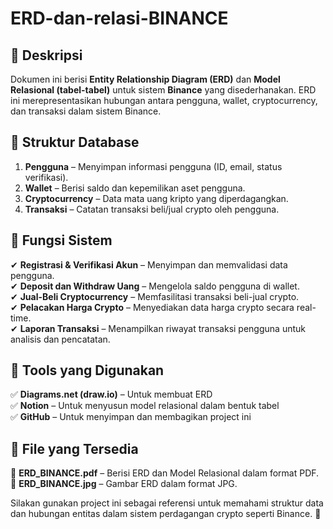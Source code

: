 # ERD-dan-relasi-BINANCE
## 📌 Deskripsi  
Dokumen ini berisi **Entity Relationship Diagram (ERD)** dan **Model Relasional (tabel-tabel)** untuk sistem **Binance** yang disederhanakan. ERD ini merepresentasikan hubungan antara pengguna, wallet, cryptocurrency, dan transaksi dalam sistem Binance.

## 📌 Struktur Database  
1. **Pengguna** – Menyimpan informasi pengguna (ID, email, status verifikasi).  
2. **Wallet** – Berisi saldo dan kepemilikan aset pengguna.  
3. **Cryptocurrency** – Data mata uang kripto yang diperdagangkan.  
4. **Transaksi** – Catatan transaksi beli/jual crypto oleh pengguna.  

## 📌 Fungsi Sistem  
✔ **Registrasi & Verifikasi Akun** – Menyimpan dan memvalidasi data pengguna.  
✔ **Deposit dan Withdraw Uang** – Mengelola saldo pengguna di wallet.  
✔ **Jual-Beli Cryptocurrency** – Memfasilitasi transaksi beli-jual crypto.  
✔ **Pelacakan Harga Crypto** – Menyediakan data harga crypto secara real-time.  
✔ **Laporan Transaksi** – Menampilkan riwayat transaksi pengguna untuk analisis dan pencatatan.  

## 📌 Tools yang Digunakan  
✅ **Diagrams.net (draw.io)** – Untuk membuat ERD  
✅ **Notion** – Untuk menyusun model relasional dalam bentuk tabel  
✅ **GitHub** – Untuk menyimpan dan membagikan project ini  

## 📌 File yang Tersedia  
📂 **ERD_BINANCE.pdf** – Berisi ERD dan Model Relasional dalam format PDF.  
📂 **ERD_BINANCE.jpg** – Gambar ERD dalam format JPG.  

Silakan gunakan project ini sebagai referensi untuk memahami struktur data dan hubungan entitas dalam sistem perdagangan crypto seperti Binance. 🚀  
